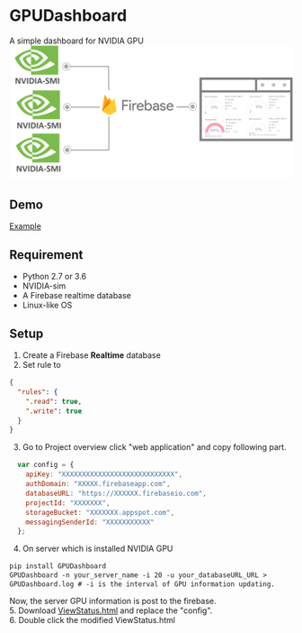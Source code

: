# GPUDashboard
A simple dashboard for NVIDIA GPU
![flowchart](https://github.com/Yuan-Yu/GPUDashboard/blob/master/docs/flowchart.png?raw=true)
## Demo
[Example](https://yuan-yu.github.io/GPUDashboard/)  
## Requirement  
- Python 2.7 or 3.6
- NVIDIA-sim
- A Firebase realtime database
- Linux-like OS  

## Setup  
1. Create a Firebase **Realtime** database
2. Set rule to 
```json 
{
  "rules": {
    ".read": true,
    ".write": true
  }
}
```  
3. Go to Project overview click "web application" and copy following part.  
```javascript
  var config = {
    apiKey: "XXXXXXXXXXXXXXXXXXXXXXXXXXXX",
    authDomain: "XXXXX.firebaseapp.com",
    databaseURL: "https://XXXXXX.firebaseio.com",
    projectId: "XXXXXXX",
    storageBucket: "XXXXXXX.appspot.com",
    messagingSenderId: "XXXXXXXXXXX"
  };
```
4. On server which is installed NVIDIA GPU
```
pip install GPUDashboard
GPUDashboard -n your_server_name -i 20 -u your_databaseURL_URL > GPUDashboard.log # -i is the interval of GPU information updating.
```  
Now, the server GPU information is post to the firebase.  
5. Download [ViewStatus.html]('#') and replace the "config".  
6. Double click the modified ViewStatus.html

